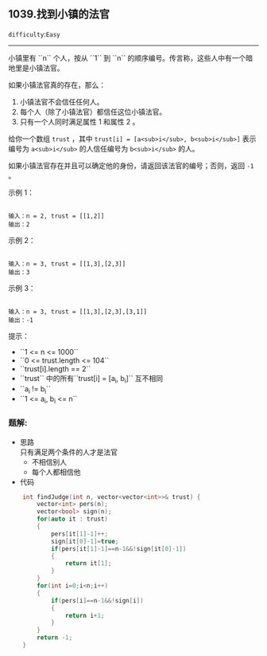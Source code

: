 ## 1039.找到小镇的法官
``difficulty``:``Easy``  
<hr>
小镇里有 ``n`` 个人，按从 ``1`` 到 ``n`` 的顺序编号。传言称，这些人中有一个暗地里是小镇法官。

如果小镇法官真的存在，那么：

<ol>
	<li>小镇法官不会信任任何人。</li>
	<li>每个人（除了小镇法官）都信任这位小镇法官。</li>
	<li>只有一个人同时满足属性 1 和属性 2 。</li>
</ol>

给你一个数组 ``trust`` ，其中 ``trust[i] = [a<sub>i</sub>, b<sub>i</sub>]`` 表示编号为 ``a<sub>i</sub>`` 的人信任编号为 ``b<sub>i</sub>`` 的人。

如果小镇法官存在并且可以确定他的身份，请返回该法官的编号；否则，返回 ``-1`` 。

 

示例 1：

```

输入：n = 2, trust = [[1,2]]
输出：2

```

示例 2：

```

输入：n = 3, trust = [[1,3],[2,3]]
输出：3

```

示例 3：

```

输入：n = 3, trust = [[1,3],[2,3],[3,1]]
输出：-1

```
 

提示：

<ul>
	<li>``1 <= n <= 1000``</li>
	<li>``0 <= trust.length <= 104``</li>
	<li>``trust[i].length == 2``</li>
	<li>``trust`` 中的所有``trust[i] = [a<sub>i</sub>, b<sub>i</sub>]`` 互不相同</li>
	<li>``a<sub>i</sub> != b<sub>i</sub>``</li>
	<li>``1 <= a<sub>i</sub>, b<sub>i</sub> <= n``</li>
</ul>

### 题解:  
* 思路  
只有满足两个条件的人才是法官  
	* 不相信别人
	* 每个人都相信他
* 代码  
```c++
	int findJudge(int n, vector<vector<int>>& trust) {
        vector<int> pers(n);
        vector<bool> sign(n);
        for(auto it : trust)
        {
            pers[it[1]-1]++;
            sign[it[0]-1]=true;
            if(pers[it[1]-1]==n-1&&!sign[it[0]-1])
            {
                return it[1];
            }
        }
        for(int i=0;i<n;i++)
        {
            if(pers[i]==n-1&&!sign[i])
            {
                return i+1;
            }
        }
        return -1;
    }
```